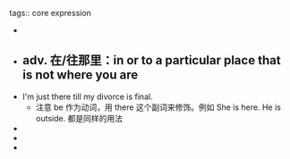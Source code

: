 tags:: core expression

-
- ## adv. 在/往那里：in or to a particular place that is not where you are
- I'm just there till my divorce is final.
	- 注意 be 作为动词，用 there 这个副词来修饰。例如 She is here. He is outside. 都是同样的用法
-
-
-